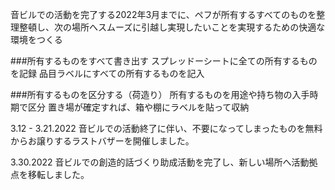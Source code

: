 音ビルでの活動を完了する2022年3月までに、ペフが所有するすべてのものを整理整頓し、次の場所へスムーズに引越し実現したいことを実現するための快適な環境をつくる

###所有するものをすべて書き出す
スプレッドーシートに全ての所有するものを記録
品目ラベルにすべての所有するものを記入

###所有するものを区分する（荷造り）
所有するものを用途や持ち物の入手時期で区分
置き場が確定すれば、箱や棚にラベルを貼って収納

3.12 - 3.21.2022
音ビルでの活動終了に伴い、不要になってしまったものを無料からお譲りするラストバザーを開催しました。

3.30.2022
音ビルでの創造的話づくり助成活動を完了し、新しい場所へ活動拠点を移転しました。
